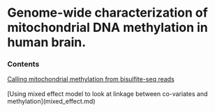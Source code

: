 <h1>Genome-wide characterization of mitochondrial DNA methylation in human brain.</h1>
<h3>Contents</h3>
<a href="calling_methylation.md">Calling mitochondrial methylation from bisulfite-seq reads</a><br><br>
[Using mixed effect model to look at linkage between co-variates and methylation](mixed_effect.md)
